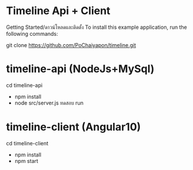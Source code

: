 # Timeline Api + Client

Getting Started/ดาวน์โหลดและติดตั้ง
To install this example application, run the following commands:

git clone https://github.com/PoChaiyapon/timeline.git

# timeline-api (NodeJs+MySql)
cd timeline-api
- npm install
- node src/server.js ทดสอบ run

# timeline-client (Angular10)
cd timeline-client
- npm install
- npm start

